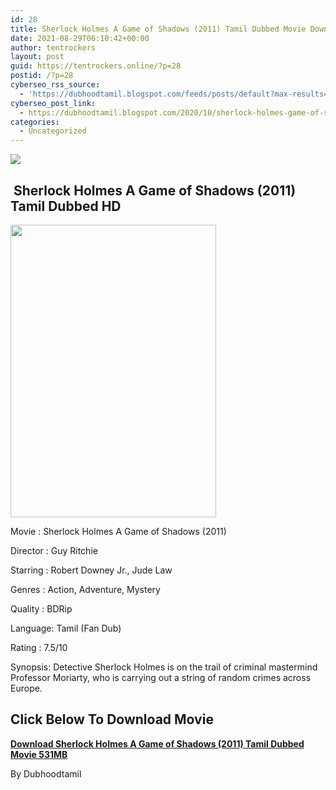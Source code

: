 ```yaml
---
id: 28
title: Sherlock Holmes A Game of Shadows (2011) Tamil Dubbed Movie Download HD
date: 2021-08-29T06:10:42+00:00
author: tentrockers
layout: post
guid: https://tentrockers.online/?p=28
postid: /?p=28
cyberseo_rss_source:
  - 'https://dubhoodtamil.blogspot.com/feeds/posts/default?max-results=150&start-index=1'
cyberseo_post_link:
  - https://dubhoodtamil.blogspot.com/2020/10/sherlock-holmes-game-of-shadows-2011.html
categories:
  - Uncategorized
---
```

<div class="media_block">
  <img src="https://1.bp.blogspot.com/-SZ1m2PcvpDs/X5EImqShbuI/AAAAAAAACyw/dcQrtCRI-esKT-2bnKP5gPeIMZADsszCgCNcBGAsYHQ/s72-w329-h468-c/image-178201-sxyahswrjz.webp" class="media_thumbnail" />
</div>

## &nbsp;Sherlock Holmes A Game of Shadows (2011) Tamil Dubbed HD

<div class="separator">
  <a href="https://1.bp.blogspot.com/-SZ1m2PcvpDs/X5EImqShbuI/AAAAAAAACyw/dcQrtCRI-esKT-2bnKP5gPeIMZADsszCgCNcBGAsYHQ/s841/image-178201-sxyahswrjz.webp"><img loading="lazy" border="0" data-original-height="841" data-original-width="592" height="468" src="https://1.bp.blogspot.com/-SZ1m2PcvpDs/X5EImqShbuI/AAAAAAAACyw/dcQrtCRI-esKT-2bnKP5gPeIMZADsszCgCNcBGAsYHQ/w329-h468/image-178201-sxyahswrjz.webp" width="329" /></a>
</div>

Movie	<span></span>:	<span></span>Sherlock Holmes A Game of Shadows (2011)&nbsp;

Director	<span></span>:	<span></span>Guy Ritchie&nbsp;

Starring	<span></span>:	<span></span>Robert Downey Jr., Jude Law&nbsp;

Genres	<span></span>:	<span></span>Action, Adventure, Mystery&nbsp;

Quality	<span></span>:	<span></span>BDRip&nbsp;

Language:	<span></span>Tamil (Fan Dub)

Rating	<span></span>:	<span></span>7.5/10 &nbsp;

Synopsis: Detective Sherlock Holmes is on the trail of criminal mastermind Professor Moriarty, who is carrying out a string of random crimes across Europe.

## <span><b>Click Below To Download Movie</b></span>

<span><b><a href="http://d8.uptofiles.com/files/Tamil%20Dubbed%20Collections/Sherlock%20Holmes%20Trilogy%20Collections/Sherlock%20Holmes%202%20(2011)/Sherlock%20Holmes%202%20(640x360)/Sherlock%20Holmes%202%20HD.mp4" target>Download Sherlock Holmes A Game of Shadows (2011) Tamil Dubbed Movie 531MB</a></b></span>

By Dubhoodtamil